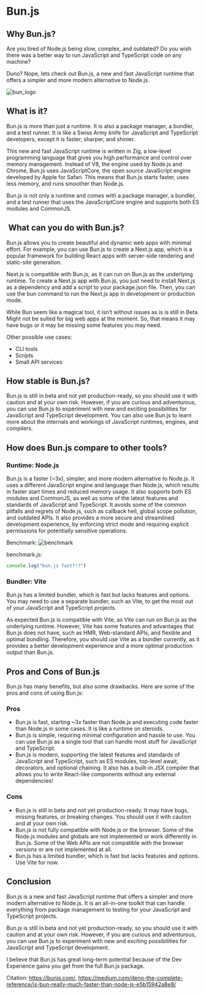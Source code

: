 # Bun.js

## Why Bun.js?

Are you tired of Node.js being slow, complex, and outdated? Do you wish there was a better way to run JavaScript and TypeScript code on any machine?

Duno? Nope, lets check out Bun.js, a new and fast JavaScript runtime that offers a simpler and more modern alternative to Node.js.

![bun_logo](../assets/bun_logo.png)

## What is it?

Bun.js is more than just a runtime. It is also a package manager, a bundler, and a test runner. It is like a Swiss Army knife for JavaScript and TypeScript developers, except it is faster, sharper, and shinier.

This new and fast JavaScript runtime is written in Zig, a low-level programming language that gives you high performance and control over memory management. Instead of V8, the engine used by Node.js and Chrome, Bun.js uses JavaScriptCore, the open source JavaScript engine developed by Apple for Safari. This means that Bun.js starts faster, uses less memory, and runs smoother than Node.js.

Bun.js is not only a runtime and comes with a package manager, a bundler, and a test runner that uses the JavaScriptCore engine and supports both ES modules and CommonJS.

##  What can you do with Bun.js?

Bun.js allows you to create beautiful and dynamic web apps with minimal effort. For example, you can use Bun.js to create a Next.js app, which is a popular framework for building React apps with server-side rendering and static-site generation.

Next.js is compatible with Bun.js, as it can run on Bun.js as the underlying runtime. To create a Next.js app with Bun.js, you just need to install Next.js as a dependency and add a script to your package.json file. Then, you can use the bun command to run the Next.js app in development or production mode.

While Bun seem like a magical tool, it isn’t without issues as is is still in Beta. Might not be suited for big web apps at the moment.
So, that means it may have bugs or it may be missing some features you may need.

Other possible use cases:

- CLI tools
- Scripts
- Small API services

## How stable is Bun.js?

Bun.js is still in beta and not yet production-ready, so you should use it with caution and at your own risk. However, if you are curious and adventurous, you can use Bun.js to experiment with new and exciting possibilities for JavaScript and TypeScript development. You can also use Bun.js to learn more about the internals and workings of JavaScript runtimes, engines, and compilers.

## How does Bun.js compare to other tools?

### Runtime: Node.js

Bun.js is a faster (~3x), simpler, and more modern alternative to Node.js. It uses a different JavaScript engine and language than Node.js, which results in faster start times and reduced memory usage. It also supports both ES modules and CommonJS, as well as some of the latest features and standards of JavaScript and TypeScript.
It avoids some of the common pitfalls and regrets of Node.js, such as callback hell, global scope pollution, and outdated APIs. It also provides a more secure and streamlined development experience, by enforcing strict mode and requiring explicit permissions for potentially sensitive operations.

Benchmark:
![benchmark](../assets/bun_js_benchmark.png)

benchmark.js:

```javascript
console.log("bun.js fast?!?")
```

### Bundler: Vite

Bun.js has a limited bundler, which is fast but lacks features and options. You may need to use a separate bundler, such as Vite, to get the most out of your JavaScript and TypeScript projects.

As expected Bun.js is compatible with Vite, as Vite can run on Bun.js as the underlying runtime. However, Vite has some features and advantages that Bun.js does not have, such as HMR, Web-standard APIs, and flexible and optimal bundling. Therefore, you should use Vite as a bundler currently, as it provides a better development experience and a more optimal production output than Bun.js.

## Pros and Cons of Bun.js

Bun.js has many benefits, but also some drawbacks. Here are some of the pros and cons of using Bun.js:

### Pros

- Bun.js is fast, starting ~3x faster than Node.js and executing code faster than Node.js in some cases. It is like a runtime on steroids.
- Bun.js is simple, requiring minimal configuration and hassle to use. You can use Bun.js as a single tool that can handle most stuff for JavaScript and TypeScript.
- Bun.js is modern, supporting the latest features and standards of JavaScript and TypeScript, such as ES modules, top-level await, decorators, and optional chaining. It also has a built-in JSX compiler that allows you to write React-like components without any external dependencies!

### Cons

- Bun.js is still in beta and not yet production-ready. It may have bugs, missing features, or breaking changes. You should use it with caution and at your own risk.
- Bun.js is not fully compatible with Node.js or the browser. Some of the Node.js modules and globals are not implemented or work differently in Bun.js. Some of the Web APIs are not compatible with the browser versions or are not implemented at all.
- Bun.js has a limited bundler, which is fast but lacks features and options. Use Vite for now.

## Conclusion

Bun.js is a new and fast JavaScript runtime that offers a simpler and more modern alternative to Node.js. It is an all-in-one toolkit that can handle everything from package management to testing for your JavaScript and TypeScript projects.

Bun.js is still in beta and not yet production-ready, so you should use it with caution and at your own risk. However, if you are curious and adventurous, you can use Bun.js to experiment with new and exciting possibilities for JavaScript and TypeScript development.

I believe that Bun.js has great long-term potential because of the Dev Experience gains you get from the full Bun.js package.

Citation: <https://bunjs.com/>, <https://medium.com/deno-the-complete-reference/is-bun-really-much-faster-than-node-js-e5b15942a8e8/>
